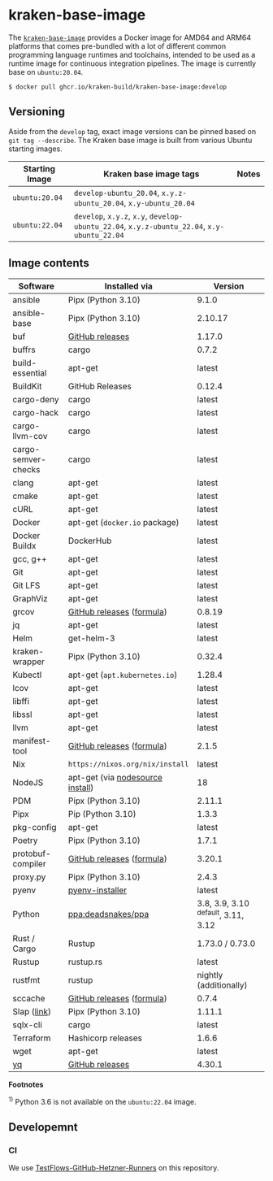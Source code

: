 # kraken-base-image

  [pkg]: https://github.com/kraken-build/kraken-base-image/pkgs/container/kraken-base-image

The [`kraken-base-image`][pkg] provides a Docker image for AMD64 and ARM64 platforms that comes pre-bundled with
a lot of different common programming language runtimes and toolchains, intended to be used as a runtime
image for continuous integration pipelines. The image is currently base on `ubuntu:20.04`.

    $ docker pull ghcr.io/kraken-build/kraken-base-image:develop

## Versioning

Aside from the `develop` tag, exact image versions can be pinned based on `git tag --describe`. The Kraken base image
is built from various Ubuntu starting images.

| Starting Image | Kraken base image tags | Notes |
| -------------- | ---------------------- | ----- |
| `ubuntu:20.04` | `develop-ubuntu_20.04`, `x.y.z-ubuntu_20.04`, `x.y-ubuntu_20.04` | |
| `ubuntu:22.04` | `develop`, `x.y.z`, `x.y`, `develop-ubuntu_22.04`, `x.y.z-ubuntu_22.04`, `x.y-ubuntu_22.04` | |

## Image contents

| Software | Installed via | Version |
| -------- | ------------- | ------- |
| ansible | Pipx (Python 3.10) | 9.1.0 |
| ansible-base | Pipx (Python 3.10) | 2.10.17 |
| buf | [GitHub releases](https://github.com/bufbuild/buf/releases) | 1.17.0 |
| buffrs | cargo | 0.7.2 |
| build-essential | apt-get | latest |
| BuildKit | GitHub Releases | 0.12.4 |
| cargo-deny | cargo | latest |
| cargo-hack | cargo | latest |
| cargo-llvm-cov | cargo | latest |
| cargo-semver-checks | cargo | latest |
| clang | apt-get | latest |
| cmake | apt-get | latest |
| cURL | apt-get | latest |
| Docker | apt-get (`docker.io` package) | latest |
| Docker Buildx | DockerHub | latest |
| gcc, g++ | apt-get | latest |
| Git | apt-get | latest |
| Git LFS | apt-get | latest |
| GraphViz | apt-get | latest |
| grcov | [GitHub releases](https://github.com/mozilla/grcov/releases) ([formula](formulae/grcov.py)) | 0.8.19 |
| jq | apt-get | latest |
| Helm | get-helm-3 | latest |
| kraken-wrapper | Pipx (Python 3.10) | 0.32.4 |
| Kubectl | apt-get (`apt.kubernetes.io`) | 1.28.4 |
| lcov | apt-get | latest
| libffi | apt-get | latest |
| libssl | apt-get | latest |
| llvm | apt-get | latest |
| manifest-tool | [GitHub releases](https://github.com/estesp/manifest-tool/releases) ([formula](formulae/manifest-tool.py)) | 2.1.5 |
| Nix | `https://nixos.org/nix/install` | latest |
| NodeJS | apt-get (via [nodesource install](https://github.com/nodesource/distributions#debinstall)) | 18 |
| PDM | Pipx (Python 3.10) | 2.11.1 |
| Pipx | Pip (Python 3.10) | 1.3.3 |
| pkg-config | apt-get | latest |
| Poetry | Pipx (Python 3.10) | 1.7.1 |
| protobuf-compiler | [GitHub releases](https://github.com/protocolbuffers/protobuf/releases) ([formula](formulae/protobuf-compiler.py)) | 3.20.1 |
| proxy.py | Pipx (Python 3.10) | 2.4.3 |
| pyenv | [pyenv-installer](https://github.com/pyenv/pyenv-installer) | latest |
| Python | [ppa:deadsnakes/ppa](https://launchpad.net/~deadsnakes/+archive/ubuntu/ppa) | 3.8, 3.9, 3.10 <sup>default</sup>, 3.11, 3.12 |
| Rust / Cargo | Rustup | 1.73.0 / 0.73.0 |
| Rustup | rustup.rs | latest |
| rustfmt | rustup | nightly (additionally) |
| sccache | [GitHub releases](https://github.com/mozilla/sccache/releases) ([formula](formulae/sccache.py)) | 0.7.4 |
| Slap ([link](https://github.com/python-slap/slap-cli)) | Pipx (Python 3.10) | 1.11.1 |
| sqlx-cli | cargo | latest |
| Terraform | Hashicorp releases | 1.6.6 |
| wget | apt-get | latest |
| [yq](https://mikefarah.gitbook.io/yq/) | [GitHub releases](https://github.com/mikefarah/yq/releases) | 4.30.1 |

__Footnotes__

<sup>1)</sup> Python 3.6 is not available on the `ubuntu:22.04` image.

## Developemnt

### CI

We use [TestFlows-GitHub-Hetzner-Runners](https://github.com/testflows/TestFlows-GitHub-Hetzner-Runners) on this
repository.
